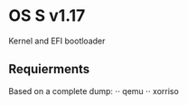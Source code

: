 # OS S v1.17
Kernel and EFI bootloader

## Requierments
Based on a complete dump:
⋅⋅ qemu
⋅⋅ xorriso